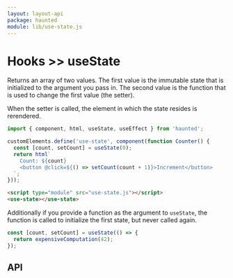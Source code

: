 ```yaml
---
layout: layout-api
package: haunted
module: lib/use-state.js
---
```


# Hooks >> useState

<style data-helmet>
  html { --playground-ide-height: 225px; }
</style>

Returns an array of two values. The first value is the immutable state that is initialized to the argument you pass in. The second value is the function that is used to change the first value (the setter).

When the setter is called, the element in which the state resides is rerendered.

```js playground use-state use-state.js
import { component, html, useState, useEffect } from 'haunted';

customElements.define('use-state', component(function Counter() {
  const [count, setCount] = useState(0);
  return html`
    Count: ${count}
    <button @click=${() => setCount(count + 1)}>Increment</button>
  `;
}));
```

```html playground-file use-state index.html
<script type="module" src="use-state.js"></script>
<use-state></use-state>
```

Additionally if you provide a function as the argument to `useState`, the function is called to initialize the first state, but never called again.

```js
const [count, setCount] = useState(() => {
  return expensiveComputation(42);
});
```

## API
